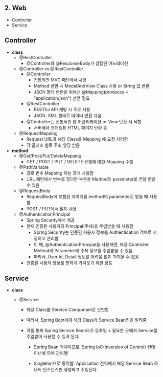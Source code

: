## 2. Web

- Controller
- Service



## Controller



- **class**
  - @RestController
    - @Controller와 @ResponseBody가 결합된 어노테이션
  - @Controller vs @RestController
    - @Controller
      - 전통적인 MVC 패턴에서 사용
      - Method 반환 시 ModelAndView Class 사용 or String 값 반환
      - JSON 형태 반환을 위해선 @Mapping(produces = "application/json") 선언 필요
    - @RestController
      - RESTful API 개발 시 주로 사용
      - JSON, XML 형태로 데이터 반환 쉬움
    - @Controller는 전통적인 웹 어플리케이션 or View 반환 시 적합
      - 서버에서 랜더링된 HTML 페이지 반환 등
  - @RequestMapping
    - Request URL과 해당 Class를 Mapping 해 요청 처리함
    - 각 클래스 별로 주소 할당 받음
- **method**
  - @Get/Post/Put/DeleteMapping
    - GET / POST / PUT / DELETE 요청에 대한 Mapping 수행
  - @PathVariable
    - 경로 변수 Mapping 하는 것에 사용함
    - URL 패턴에서 변수로 정의한 부분을 Method의 parameter로 전달 받을 수 있음
  - @RequestBody
    - RequestBody에 포함된 데이터를 method의 parameter로 받을 때 사용함
    - POST / PUT에서 많이 사용
  - @AuthenticationPrincipal
    - Spring Security에서 제공
    - 현재 인증된 사용자의 Principal(주체)을 주입받을 때 사용함
      - Spring Security는 인증된 사용자 정보를 Authentication 객체로 저장하고 관리함
      - 이 때, @AuthenticationPrincipal을 사용하면, 해당 Controller Method의 Parameter에 주체 정보를 주입받을 수 있음
      - 따라서, User Id, Detail 정보를 어려움 없이 가져올 수 있음
    - 인증된 사용자 정보를 편하게 가져오기 위한 용도



## Service



- **class**

  - @Service

    - 해당 Class를 Service Componant로 선언함

    - 따라서, Spring Boot에게 해당 Class가 Service Bean임을 알려줌

    - 이를 통해 Spring Service Bean으로 등록됨 + 필요한 곳에서 Service를 주입받아 사용할 수 있게 된다.

      - Spring Bean 객체이므로, Spring IoC(Inversion of Control) 컨테이너에 의해 관리됌

      - Singleton으로 동작함. Application 전역에서 해당 Service Bean 하나의 인스턴스만 생성되고 주입된다.

        